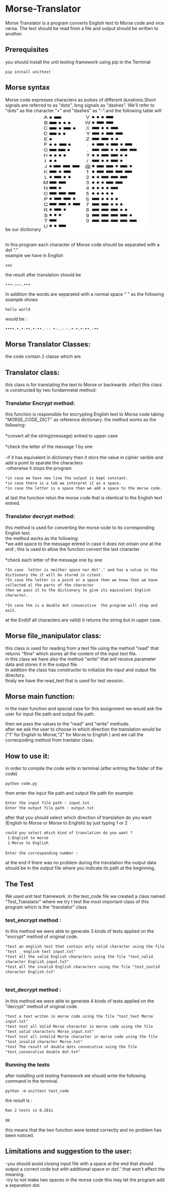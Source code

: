# Morse-Translator


Morse  Translator is a program converts English text to Morse code and vice versa.
The text should be read from a file and output should be written to another. 



## Prerequisites

you should install the unit testing framework  using pip in the Terminal 

```
pip install unittest
```
## Morse syntax
Morse code expresses characters as pulses of different durations.Short signals are referred to as "dots", long signals as "dashes".
 We'll refer to "dots" as the character "•" and "dashes" as "-".and the following table will be our dictionary 
 ![Alt text](img/Morse_Dic.png?raw=true "Title")


<br />In this program each character of Morse code should be separated with a dot "."  
example we have in English 

```
sos
```
the result after translation should be 
```
•••.−−−.•••
```
In addition the words are separated with a normal space " " as the following example shows 
```
hello world
```
would be :
```
••••.•.•-••.•-••.--- •--.---.•-•.•-••.-•• 
```


## Morse Translator Classes:
the code contain 2 classe which are 
## Translator class:
this class is for translating the text to Morse or backwards .infact this class is constructed by two fundamnetal method:
### Translator Encrypt method:
this function is responsible for encrypting English text to Morse code taking "MORSE_CODE_DICT" as reference dictionary.
the method works as the following:<br />
    <br />*convert all the string(message) entred to upper case<br />
    <br />*check the letter of the message 1 by one <br />
         <br />-if it has equivalent in dictionary then it stors the value in cipher varible and add a point to sparate the characters
         <br />-otherwise it stops the program 
   
    *in case we have new line the output is kept constant.
    *in case there is a tab we interpret it as a space.
    *in case the letter is a space then we add a space to the morse code.

at last the function retun the morse code that is identical to the English text entred. 

### Translator decrypt  method:
this method is used for converting the morse code to its corresponding English text.
<br />
the method works as the following:<br />
*we add space to the message entred in case it does not ontain one at the end ; this is used to allow the function convert the last character<br /> 
<br />
*check each letter of the message one by one <br />
                   
    *In case  letter is neither space nor dot'.' and has a value in the dictionary the it will be stored in citext. 
    *In case the letter is a point or a space then we know that we have collected al the parts of the character
    then we pass it to the dictionary to give its equivalent English character.
    
    *In case the is a double dot consecutive  the program will stop and exit.
 at the End(if all characters are valid) it returns the string but in upper case.
 ## Morse file_manipulator class: 
 this class is used for reading from a text file using the method "read" that returns "fline" which stores all the content of the input text file.
 <br />
 in this class we have also the method "write" that will receive parameter data and stores it in the output file.
 <br />
 In addition the class has constructor to initialize the input and output file directory.
 <br />
 finaly we have the read_test that is used for test session.  
 ## Morse main function:
 in the main function and special case for this assignment we would ask the user for input file path and output file path.

 then we pass the values to the "read" and "write" methods.
 <br />
 after we ask the user to choose in which direction the translation would be ("1" for English to Morse;"2" for Morse to English )
 and we call the correcpoding method from tranlator class.
 
 ## How to use it:
 in order to compile the code write in terminal (after entring the folder of the code)
 ```
python code.py
 ```
 then enter the input file path and output file path for example:
 ```
Enter the input file path : input.txt
Enter the output file path : output.txt
 ```
after that you should select which direction of translation do you want (English to Morse or Morse to English) by just typing 1 or 2
```
could you select which kind of translation do you want ?
 1-English to morse
 2-Morse to English

Enter the corresponding number :
 ```
at the end if there was no problem during the translation the output data should be in the output file where you indicate its path at the beginning.









## The Test
We used unit test framework .In the test_code file we created a class named "Test_Translator" where we try t test the most important class of this program which is the "translator" class
### test_encrypt method :
In this method we were able to generate 3 kinds of tests applied on the "encrypt" method of original code.
```
*test an english text that contain only valid character using the file "test _ english text input.txt"
*test all the valid English characters using the file "test_valid character English_input.txt"
*test all the invalid English characters using the file "test_invlid character English.txt"


 ```     
 
### test_decrypt method :
In this method we were able to generate 4 kinds of tests applied on the "decrypt" method of  original code.
```
*test a text writen in morse code using the file "test_text Morse input.txt"
*test test all Valid Morse character in morse code using the file "test_valid characters Morse_input.txt"
*test test all inValid Morse character in morse code using the file "test_invalid character Morse.txt"
*test The result of double dots consecutive using the file "test_consecutive double dot.txt"

 ```   
   



### Running the tests

after installing unit testing framework we should write the following command in the terminal.  

```
python -m unittest test_code
```
the result is :
```
Ran 2 tests in 0.281s

OK
```
this means that the two function were tested correctly and no problem has been noticed.

## Limitations and suggestion to the user:
-you should avoid closing input file with a space at the end that should output a correct code but with additional space or dot'.' that won't affect the meaning. 
<br />
-try to not make two spaces in the morse code this may let the program add a separation dot.



